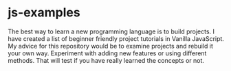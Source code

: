 # js-examples
The best way to learn a new programming language is to build projects.
I have created a list of beginner friendly project tutorials in Vanilla JavaScript.
My advice for this repository would be to examine projects and rebuild it your own way. Experiment with adding new features or using different methods.
That will test if you have really learned the concepts or not.
